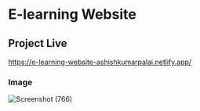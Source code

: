 # E-learning Website

## Project Live
https://e-learning-website-ashishkumarpalai.netlify.app/

### Image
![Screenshot (766)](https://github.com/ashishkumarpalai/SYNC-INTERNS-INTERNSHIP/assets/112760336/7e7770f4-e8ef-49cc-9b54-7437be6b3d9d)
